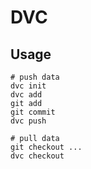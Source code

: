 # DVC

## Usage
```
# push data
dvc init
dvc add 
git add
git commit
dvc push

# pull data
git checkout ...
dvc checkout

```
